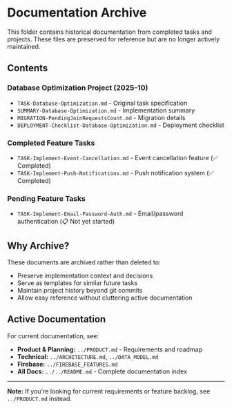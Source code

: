 # Documentation Archive

This folder contains historical documentation from completed tasks and projects. These files are preserved for reference but are no longer actively maintained.

## Contents

### Database Optimization Project (2025-10)
- `TASK-Database-Optimization.md` - Original task specification
- `SUMMARY-Database-Optimization.md` - Implementation summary
- `MIGRATION-PendingJoinRequestsCount.md` - Migration details
- `DEPLOYMENT-Checklist-Database-Optimization.md` - Deployment checklist

### Completed Feature Tasks
- `TASK-Implement-Event-Cancellation.md` - Event cancellation feature (✅ Completed)
- `TASK-Implement-Push-Notifications.md` - Push notification system (✅ Completed)

### Pending Feature Tasks
- `TASK-Implement-Email-Password-Auth.md` - Email/password authentication (📋 Not yet started)

## Why Archive?

These documents are archived rather than deleted to:
- Preserve implementation context and decisions
- Serve as templates for similar future tasks
- Maintain project history beyond git commits
- Allow easy reference without cluttering active documentation

## Active Documentation

For current documentation, see:
- **Product & Planning:** `../PRODUCT.md` - Requirements and roadmap
- **Technical:** `../ARCHITECTURE.md`, `../DATA_MODEL.md`
- **Firebase:** `../FIREBASE_FEATURES.md`
- **All Docs:** `../../README.md` - Complete documentation index

---

**Note:** If you're looking for current requirements or feature backlog, see `../PRODUCT.md` instead.
